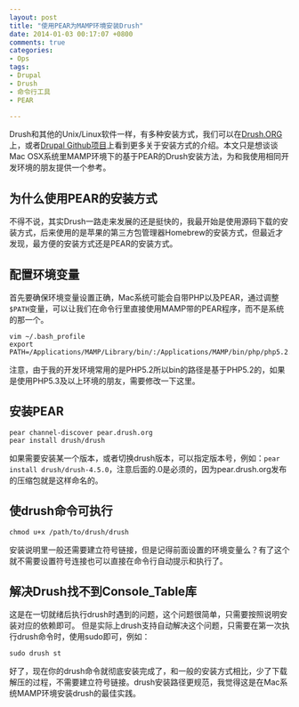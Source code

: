 ```yaml
---
layout: post
title: "使用PEAR为MAMP环境安装Drush"
date: 2014-01-03 00:17:07 +0800
comments: true
categories:
- Ops
tags:
- Drupal
- Drush
- 命令行工具
- PEAR

---
```


Drush和其他的Unix/Linux软件一样，有多种安装方式，我们可以在[Drush.ORG][]上，或者[Drupal Github项目][]上看到更多关于安装方式的介绍。本文只是想谈谈Mac OSX系统里MAMP环境下的基于PEAR的Drush安装方法，为和我使用相同开发环境的朋友提供一个参考。

[Drush.ORG]: http://drush.org
[Drupal Github项目]: https://github.com/drush-ops/drush

<!-- more -->

## 为什么使用PEAR的安装方式

不得不说，其实Drush一路走来发展的还是挺快的，我最开始是使用源码下载的安装方式，后来使用的是苹果的第三方包管理器Homebrew的安装方式，但最近才发现，最方便的安装方式还是PEAR的安装方式。

## 配置环境变量

首先要确保环境变量设置正确，Mac系统可能会自带PHP以及PEAR，通过调整`$PATH`变量，可以让我们在命令行里直接使用MAMP带的PEAR程序，而不是系统的那一个。

```
vim ~/.bash_profile
export PATH=/Applications/MAMP/Library/bin/:/Applications/MAMP/bin/php/php5.2.17/bin:$PATH
```
注意，由于我的开发环境常用的是PHP5.2所以bin的路径是基于PHP5.2的，如果是使用PHP5.3及以上环境的朋友，需要修改一下这里。

## 安装PEAR

```
pear channel-discover pear.drush.org
pear install drush/drush
```

如果需要安装某一个版本，或者切换drush版本，可以指定版本号，例如：`pear install drush/drush-4.5.0`，注意后面的.0是必须的，因为pear.drush.org发布的压缩包就是这样命名的。

## 使drush命令可执行

```
chmod u+x /path/to/drush/drush
```
安装说明里一般还需要建立符号链接，但是记得前面设置的环境变量么？有了这个就不需要设置符号连接也可以直接在命令行自动提示和执行了。

## 解决Drush找不到Console_Table库

这是在一切就绪后执行drush时遇到的问题，这个问题很简单，只需要按照说明安装对应的依赖即可。
但是实际上drush支持自动解决这个问题，只需要在第一次执行drush命令时，使用sudo即可，例如：

```
sudo drush st
```

好了，现在你的drush命令就彻底安装完成了，和一般的安装方式相比，少了下载解压的过程，不需要建立符号链接。drush安装路径更规范，我觉得这是在Mac系统MAMP环境安装drush的最佳实践。
